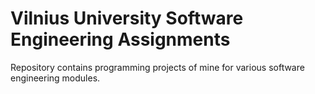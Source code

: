 # Vilnius University Software Engineering Assignments

Repository contains programming projects of mine for various software engineering modules.